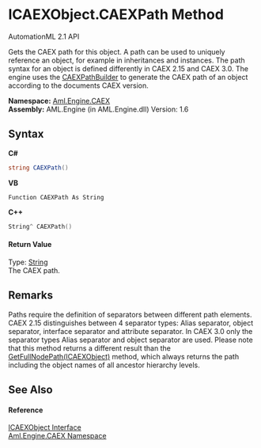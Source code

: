 # ICAEXObject.CAEXPath Method 
AutomationML 2.1 API 

Gets the CAEX path for this object. A path can be used to uniquely reference an object, for example in inheritances and instances. The path syntax for an object is defined differently in CAEX 2.15 and CAEX 3.0. The engine uses the <a href="T_Aml_Engine_CAEX_Extensions_CAEXPathBuilder">CAEXPathBuilder</a> to generate the CAEX path of an object according to the documents CAEX version.

**Namespace:**&nbsp;<a href="N_Aml_Engine_CAEX">Aml.Engine.CAEX</a><br />**Assembly:**&nbsp;AML.Engine (in AML.Engine.dll) Version: 1.6

## Syntax

**C#**<br />
``` C#
string CAEXPath()
```

**VB**<br />
``` VB
Function CAEXPath As String
```

**C++**<br />
``` C++
String^ CAEXPath()
```


#### Return Value
Type: <a href="https://docs.microsoft.com/dotnet/api/system.string" target="_parent" rel="noopener noreferrer">String</a><br />The CAEX path.

## Remarks
Paths require the definition of separators between different path elements. CAEX 2.15 distinguishes between 4 separator types: Alias separator, object separator, interface separator and attribute separator. In CAEX 3.0 only the separator types Alias separator and object separator are used. 
Please note that this method returns a different result than the <a href="M_Aml_Engine_CAEX_Extensions_CAEXObjectExtensions_GetFullNodePath">GetFullNodePath(ICAEXObject)</a> method, which always returns the path including the object names of all ancestor hierarchy levels.


## See Also


#### Reference
<a href="T_Aml_Engine_CAEX_ICAEXObject">ICAEXObject Interface</a><br /><a href="N_Aml_Engine_CAEX">Aml.Engine.CAEX Namespace</a><br />